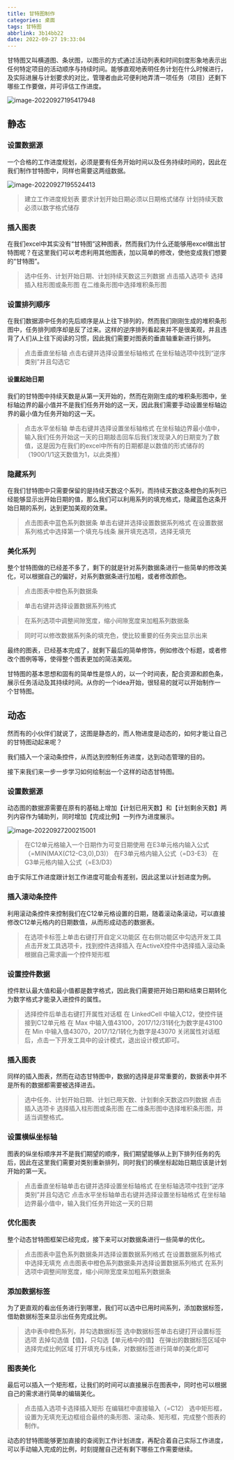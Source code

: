 ```yaml
---
title: 甘特图制作
categories: 桌面
tags: 甘特图
abbrlink: 3b14bb22
date: 2022-09-27 19:33:04
---
```


甘特图又叫横道图、条状图，以图示的方式通过活动列表和时间刻度形象地表示出任何特定项目的活动顺序与持续时间。能够直观地表明任务计划在什么时候进行，及实际进展与计划要求的对比，管理者由此可便利地弄清一项任务（项目）还剩下哪些工作要做，并可评估工作进度。

<!--more-->

![image-20220927195417948](甘特图制作/image-20220927195417948.png)

## 静态

### 设置数据源

一个合格的工作进度规划，必须是要有任务开始时间以及任务持续时间的，因此在我们制作甘特图中，同样也需要这两组数据。

![image-20220927195524413](甘特图制作/image-20220927195524413.png)

>建立工作进度规划表
>要求计划开始日期必须以日期格式储存
>计划持续天数必须以数字格式储存

### 插入图表

在我们excel中其实没有“甘特图”这种图表，然而我们为什么还能够用excel做出甘特图呢？在这里我们可以考虑利用其他图表，加以简单的修改，使他变成我们想要的“甘特图”。

> 选中任务、计划开始日期、计划持续天数这三列数据
> 点击插入选项卡
> 选择插入柱形图或条形图
> 在二维条形图中选择堆积条形图

### 设置排列顺序

在我们数据源中任务的先后顺序是从上往下排列的，然而我们刚刚生成的堆积条形图中，任务排列顺序却是反了过来。这样的逆序排列看起来并不是很美观，并且违背了人们从上往下阅读的习惯，因此我们需要对图表的垂直轴重新进行排列。

> 点击垂直坐标轴
> 点击右键并选择设置坐标轴格式
> 在坐标轴选项中找到“逆序类别”并且勾选它

#### 设置起始日期

我们的甘特图中持续天数是从第一天开始的，然而在刚刚生成的堆积条形图中，坐标轴边界的最小值并不是我们任务开始的这一天，因此我们需要手动设置坐标轴边界的最小值为任务开始的这一天。

> 点击水平坐标轴
> 单击右键并选择设置坐标轴格式
> 在坐标轴边界最小值中，输入我们任务开始这一天的日期敲击回车后我们发现录入的日期变为了数值，这是因为在我们的excel中所有的日期都是以数值的形式储存的（1900/1/1这天数值为1，以此类推）

### 隐藏系列

在我们甘特图中只需要保留的是持续天数这个系列，而持续天数这条橙色的系列已经能够显示出开始日期的值，那么我们可以利用系列的填充格式，隐藏蓝色这条开始日期的系列，达到更加美观的效果。

> 点击图表中蓝色系列数据条
> 单击右键并选择设置数据系列格式
> 在设置数据系列格式中选择第一个填充与线条
> 展开填充选项，选择无填充

### 美化系列

整个甘特图做的已经差不多了，剩下的就是针对系列数据条进行一些简单的修改美化，可以根据自己的偏好，对系列数据条进行加粗，或者修改颜色。

>点击图表中橙色系列数据条

>单击右键并选择设置数据系列格式

> 在系列选项中调整间隙宽度，缩小间隙宽度来加粗系列数据条

> 同时可以修改数据系列条的填充色，使比较重要的任务突出显示出来

最终的图表，已经基本完成了，就剩下最后的简单修饰，例如修改个标题，或者修改个图例等等，使得整个图表更加的简洁美观。

甘特图的基本思想和固有的简单性是惊人的，以一个时间表，配合资源和颜色条，展示任务活动及其持续时间。从你的一个idea开始，很轻易的就可以开始制作一个甘特图。

## 动态

然而有的小伙伴们就说了，这图是静态的，而人物进度是动态的，如何才能让自己的甘特图动起来呢？

我们插入一个滚动条控件，从而达到控制任务进度，达到动态管理的目的。

接下来我们来一步一步学习如何绘制出一个这样的动态甘特图。

### 设置数据源

动态图的数据源需要在原有的基础上增加【计划已用天数】和【计划剩余天数】两列内容作为辅助列，同时增加【完成比例】一列作为进度展示。

![image-20220927200215001](甘特图制作/image-20220927200215001.png)

> 在C12单元格输入一个日期作为可变日期使用
> 在E3单元格内输入公式（=MIN(MAX($C$12-C3,0),D3)）
> 在F3单元格内输入公式（=D3-E3）
> 在G3单元格内输入公式（=E3/D3）


由于实际工作进度跟计划工作进度可能会有差别，因此这里以计划进度为例。

### 插入滚动条控件

利用滚动条控件来控制我们在C12单元格设置的日期，随着滚动条滚动，可以直接修改C12单元格内的日期数值，从而形成动态的数据表。

> 在选项卡标签上单击右键打开自定义功能区
> 在右侧功能区中勾选开发工具
> 点击开发工具选项卡，找到控件选择插入
> 在ActiveX控件中选择插入滚动条
> 根据自己需求画一个控件矩形框

### 设置控件数据

控件默认最大值和最小值都是数字格式，因此我们需要把开始日期和结束日期转化为数字格式才能录入进控件的属性。

> 选择控件后单击右键打开属性对话框
> 在 LinkedCell 中输入C12，使控件链接到C12单元格
> 在 Max 中输入值43100，2017/12/31转化为数字是43100
> 在 Min 中输入值43070，2017/12/1转化为数字是43070
> 关闭属性对话框后，点击一下开发工具中的设计模式，退出设计模式即可。

### 插入图表

同样的插入图表，然而在动态甘特图中，数据的选择是非常重要的，数据表中并不是所有的数据都需要被选择进去。

> 选中任务、计划开始日期、计划已用天数、计划剩余天数这四列数据
> 点击插入选项卡
> 选择插入柱形图或条形图
> 在二维条形图中选择堆积条形图，并适当调整格式。

### 设置横纵坐标轴

图表的纵坐标顺序并不是我们期望的顺序，我们期望能够从上到下排列任务的先后，因此在这里我们需要对类别重新排列，同时我们的横坐标起始日期应该是计划开始的第一天。

> 点击垂直坐标轴单击右键并选择设置坐标轴格式
> 在坐标轴选项中找到“逆序类别”并且勾选它
> 点击水平坐标轴单击右键并选择设置坐标轴格式
> 在坐标轴边界最小值中，输入我们任务开始这一天的日期

### 优化图表

整个动态甘特图框架已经完成，接下来可以对数据条进行一些简单的优化。

> 点击图表中蓝色系列数据条并选择设置数据系列格式
> 在设置数据系列格式中选择无填充
> 点击图表中橙色系列数据条并选择设置数据系列格式
> 在系列选项中调整间隙宽度，缩小间隙宽度来加粗系列数据条

### 添加数据标签

为了更直观的看出任务进行到哪里，我们可以选中已用时间系列，添加数据标签，借助数据标签来显示出任务完成比例。

> 选中表中橙色系列，并勾选数据标签
> 选中数据标签单击右键打开设置标签选项
> 去掉勾选值【值】，只勾选【单元格中的值】
> 在弹出的数据标签区域中选择完成比例区域
> 打开填充与线条，对数据标签进行简单的美化即可

### 图表美化

最后可以插入一个矩形框，让我们的时间可以直接展示在图表中，同时也可以根据自己的需求进行简单的编辑美化。

> 点击插入选项卡选择插入矩形
> 在编辑栏中直接输入（=C12）
> 选中矩形框，设置为无填充无边框组合最终的条形图、滚动条、矩形框，完成整个图表的制作。

动态的甘特图能够更加直接的查阅到工作计划进度，再配合着自己实际工作进度，可以手动输入完成的比例，时刻提醒自己还有剩下哪些工作需要继续。
